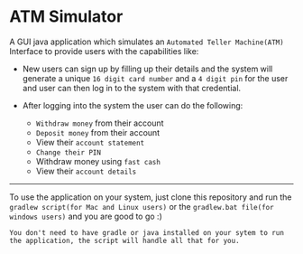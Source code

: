 # ATM Simulator

A GUI java application which simulates an `Automated Teller Machine(ATM)` Interface to provide users with the capabilities like:

+ New users can sign up by filling up their details and the system will generate a unique `16 digit card number` and a `4 digit pin` for the user and user can then log in to the system with that credential.

+ After logging into the system the user can do the following:
  + `Withdraw money` from their account
  + `Deposit money` from their account
  + View their `account statement`
  + `Change their PIN`
  + Withdraw money using `fast cash`
  + View their `account details`

---

To use the application on your system, just clone this repository and run the `gradlew script(for Mac and Linux users)` or the `gradlew.bat file(for windows users)` and you are good to go :)

    You don't need to have gradle or java installed on your sytem to run the application, the script will handle all that for you.
